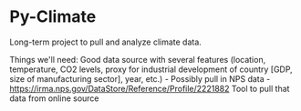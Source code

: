 # Py-Climate
Long-term project to pull and analyze climate data.

Things we'll need:
  Good data source with several features (location, temperature, CO2 levels, proxy for industrial development of country [GDP, size of manufacturing sector], year, etc.)
    - Possibly pull in NPS data - https://irma.nps.gov/DataStore/Reference/Profile/2221882 
  Tool to pull that data from online source
  
  
